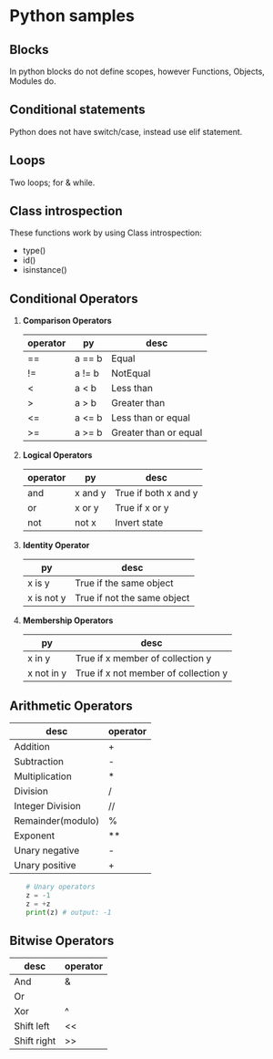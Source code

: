 # Python samples

## Blocks

In python blocks do not define scopes, however Functions, Objects, Modules do.

## Conditional statements

Python does not have switch/case, instead use elif statement.

## Loops

Two loops; for & while.

## Class introspection

These functions work by using Class introspection:

- type()
- id()
- isinstance()

## Conditional Operators

1. **Comparison Operators**

    operator | py | desc
    ------- | ------- | -------
    == | a == b | Equal
    != | a != b | NotEqual
    < | a < b | Less than
    > | a > b | Greater than
    <= | a <= b | Less than or equal
    >= | a >= b | Greater than or equal

2. **Logical Operators**

    operator | py | desc
    ------- | ------- | -------
    and | x and y | True if both x and y
    or | x or y | True if x or y
    not | not x | Invert state

3. **Identity Operator**

    py | desc
    ------- | -------
    x is y | True if the same object
    x is not y | True if not the same object

4. **Membership Operators**

    py | desc
    ------- | -------
    x in y | True if x member of collection y
    x not in y | True if x not member of collection y

## Arithmetic Operators

desc | operator
------- | -------
Addition | +
Subtraction | -
Multiplication | *
Division | /
Integer Division | //
Remainder(modulo) | %
Exponent | **
Unary negative | -
Unary positive | +

```python
    # Unary operators
    z = -1
    z = +z
    print(z) # output: -1
```

## Bitwise Operators

desc | operator
------- | -------
And | &
Or | |
Xor | ^
Shift left | <<
Shift right | >>
